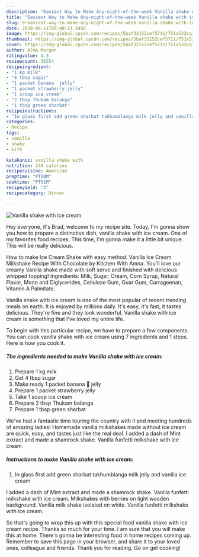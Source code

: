 ```yaml
---
description: "Easiest Way to Make Any-night-of-the-week Vanilla shake with ice cream"
title: "Easiest Way to Make Any-night-of-the-week Vanilla shake with ice cream"
slug: 9-easiest-way-to-make-any-night-of-the-week-vanilla-shake-with-ice-cream
date: 2020-06-11T05:40:23.549Z
image: https://img-global.cpcdn.com/recipes/5baf32152cef5711/751x532cq70/vanilla-shake-with-ice-cream-recipe-main-photo.jpg
thumbnail: https://img-global.cpcdn.com/recipes/5baf32152cef5711/751x532cq70/vanilla-shake-with-ice-cream-recipe-main-photo.jpg
cover: https://img-global.cpcdn.com/recipes/5baf32152cef5711/751x532cq70/vanilla-shake-with-ice-cream-recipe-main-photo.jpg
author: Alma Morgan
ratingvalue: 4.3
reviewcount: 39354
recipeingredient:
- "1 kg milk"
- "4 tbsp sugar"
- "1 packet banana  jelly"
- "1 packet strawberry jelly"
- "1 scoop ice cream"
- "2 tbsp Thukam balanga"
- "1 tbsp green sharbat"
recipeinstructions:
- "In glass first add green sharbat takhumblanga milk jelly and vanilla ice cream"
categories:
- Recipe
tags:
- vanilla
- shake
- with

katakunci: vanilla shake with 
nutrition: 244 calories
recipecuisine: American
preptime: "PT30M"
cooktime: "PT51M"
recipeyield: "3"
recipecategory: Dinner

---
```



![Vanilla shake with ice cream](https://img-global.cpcdn.com/recipes/5baf32152cef5711/751x532cq70/vanilla-shake-with-ice-cream-recipe-main-photo.jpg)

Hey everyone, it's Brad, welcome to my recipe site. Today, I'm gonna show you how to prepare a distinctive dish, vanilla shake with ice cream. One of my favorites food recipes. This time, I'm gonna make it a little bit unique. This will be really delicious.

How to make Ice Cream Shake with easy method. Vanilla Ice Cream Milkshake Recipe With Chocolate by Kitchen With Amna. You&#39;ll love our creamy Vanilla shake made with soft serve and finished with delicious whipped topping! Ingredients: Milk, Sugar, Cream, Corn Syrup, Natural Flavor, Mono and Diglycerides, Cellulose Gum, Guar Gum, Carrageenan, Vitamin A Palmitate.

Vanilla shake with ice cream is one of the most popular of recent trending meals on earth. It is enjoyed by millions daily. It's easy, it's fast, it tastes delicious. They're fine and they look wonderful. Vanilla shake with ice cream is something that I've loved my entire life.


To begin with this particular recipe, we have to prepare a few components. You can cook vanilla shake with ice cream using 7 ingredients and 1 steps. Here is how you cook it.

<!--inarticleads1-->

##### The ingredients needed to make Vanilla shake with ice cream:

1. Prepare 1 kg milk
1. Get 4 tbsp sugar
1. Make ready 1 packet banana 🍌 jelly
1. Prepare 1 packet strawberry jelly
1. Take 1 scoop ice cream
1. Prepare 2 tbsp Thukam balanga
1. Prepare 1 tbsp green sharbat


We&#39;ve had a fantastic time touring the country with it and meeting hundreds of amazing ladies! Homemade vanilla milkshakes made without ice cream are quick, easy, and tastes just like the real deal. I added a dash of Mint extract and made a shamrock shake. Vanilla funfetti milkshake with ice cream. 

<!--inarticleads2-->

##### Instructions to make Vanilla shake with ice cream:

1. In glass first add green sharbat takhumblanga milk jelly and vanilla ice cream


I added a dash of Mint extract and made a shamrock shake. Vanilla funfetti milkshake with ice cream. Milkshakes with berries on light wooden background. Vanilla milk shake isolated on white. Vanilla funfetti milkshake with ice cream. 

So that's going to wrap this up with this special food vanilla shake with ice cream recipe. Thanks so much for your time. I am sure that you will make this at home. There's gonna be interesting food in home recipes coming up. Remember to save this page in your browser, and share it to your loved ones, colleague and friends. Thank you for reading. Go on get cooking!
